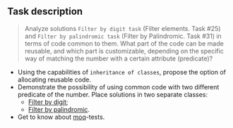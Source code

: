 ## Task description ##

> Analyze solutions `Filter by digit task` (Filter elements. Task #25) and `Filter by palindromic task` (Filter by Palindromic. Task #31) in terms of code common to them. What part of the code can be made reusable, and which part is customizable, depending on the specific way of matching the number with a certain attribute (predicate)?   
- Using the capabilities of `inheritance of classes`, propose the option of allocating reusable code.      
- Demonstrate the possibility of using common code with two different predicate of the number. Place solutions in two separate classes:
    - [Filter by digit](DerivedClasses/ContainsDigitFilter.cs);
    - [Filter by palindromic](DerivedClasses/PalindromicFilter.cs).
- Get to know about  [moq](https://github.com/Moq/moq4/wiki/Quickstart)-tests.